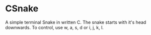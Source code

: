 # CSnake
A simple terminal Snake in written C.
The snake starts with it's head downwards.
To control, use w, a, s, d or i, j, k, l.
